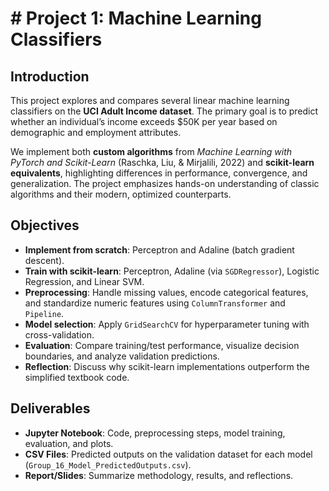 # # Project 1: Machine Learning Classifiers

## Introduction  
This project explores and compares several linear machine learning classifiers on the **UCI Adult Income dataset**. The primary goal is to predict whether an individual’s income exceeds \$50K per year based on demographic and employment attributes.  

We implement both **custom algorithms** from *Machine Learning with PyTorch and Scikit-Learn* (Raschka, Liu, & Mirjalili, 2022) and **scikit-learn equivalents**, highlighting differences in performance, convergence, and generalization. The project emphasizes hands-on understanding of classic algorithms and their modern, optimized counterparts.  

## Objectives  
- **Implement from scratch**: Perceptron and Adaline (batch gradient descent).  
- **Train with scikit-learn**: Perceptron, Adaline (via `SGDRegressor`), Logistic Regression, and Linear SVM.  
- **Preprocessing**: Handle missing values, encode categorical features, and standardize numeric features using `ColumnTransformer` and `Pipeline`.  
- **Model selection**: Apply `GridSearchCV` for hyperparameter tuning with cross-validation.  
- **Evaluation**: Compare training/test performance, visualize decision boundaries, and analyze validation predictions.  
- **Reflection**: Discuss why scikit-learn implementations outperform the simplified textbook code.  

## Deliverables  
- **Jupyter Notebook**: Code, preprocessing steps, model training, evaluation, and plots.  
- **CSV Files**: Predicted outputs on the validation dataset for each model (`Group_16_Model_PredictedOutputs.csv`).  
- **Report/Slides**: Summarize methodology, results, and reflections.  
